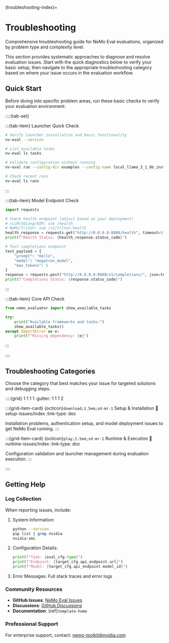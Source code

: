 (troubleshooting-index)=

# Troubleshooting

Comprehensive troubleshooting guide for NeMo Eval evaluations, organized by problem type and complexity level.

This section provides systematic approaches to diagnose and resolve evaluation issues. Start with the quick diagnostics below to verify your basic setup, then navigate to the appropriate troubleshooting category based on where your issue occurs in the evaluation workflow.

## Quick Start

Before diving into specific problem areas, run these basic checks to verify your evaluation environment:

::::{tab-set}

:::{tab-item} Launcher Quick Check

```bash
# Verify launcher installation and basic functionality
nv-eval --version

# List available tasks
nv-eval ls tasks

# Validate configuration without running
nv-eval run --config-dir examples --config-name local_llama_3_1_8b_instruct --dry-run

# Check recent runs
nv-eval ls runs
```

:::

:::{tab-item} Model Endpoint Check

```python
import requests

# Check health endpoint (adjust based on your deployment)
# vLLM/SGLang/NIM: use /health
# NeMo/Triton: use /v1/triton_health
health_response = requests.get("http://0.0.0.0:8080/health", timeout=5)
print(f"Health Status: {health_response.status_code}")

# Test completions endpoint
test_payload = {
    "prompt": "Hello",
    "model": "megatron_model", 
    "max_tokens": 5
}
response = requests.post("http://0.0.0.0:8080/v1/completions/", json=test_payload)
print(f"Completions Status: {response.status_code}")
```

:::

:::{tab-item} Core API Check

```python
from nemo_evaluator import show_available_tasks

try:
    print("Available frameworks and tasks:")
    show_available_tasks()
except ImportError as e:
    print(f"Missing dependency: {e}")
```

:::

::::

## Troubleshooting Categories

Choose the category that best matches your issue for targeted solutions and debugging steps.

::::{grid} 1 1 1 1
:gutter: 1 1 1 2

:::{grid-item-card} {octicon}`download;1.5em;sd-mr-1` Setup & Installation
:link: setup-issues/index
:link-type: doc

Installation problems, authentication setup, and model deployment issues to get NeMo Eval running.
:::

:::{grid-item-card} {octicon}`play;1.5em;sd-mr-1` Runtime & Execution
:link: runtime-issues/index
:link-type: doc

Configuration validation and launcher management during evaluation execution.
:::

::::

## Getting Help

### Log Collection

When reporting issues, include:

1. System Information:

   ```bash
   python --version
   pip list | grep nvidia
   nvidia-smi
   ```

2. Configuration Details:

   ```python
   print(f"Task: {eval_cfg.type}")
   print(f"Endpoint: {target_cfg.api_endpoint.url}")
   print(f"Model: {target_cfg.api_endpoint.model_id}")
   ```

3. Error Messages: Full stack traces and error logs

### Community Resources

- **GitHub Issues**: [NeMo Eval Issues](https://github.com/NVIDIA-NeMo/Eval/issues)
- **Discussions**: [GitHub Discussions](https://github.com/NVIDIA-NeMo/Eval/discussions)
- **Documentation**: {ref}`template-home`

### Professional Support

For enterprise support, contact: [nemo-toolkit@nvidia.com](mailto:nemo-toolkit@nvidia.com)
